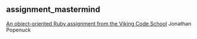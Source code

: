 ## assignment_mastermind

[An object-oriented Ruby assignment from the Viking Code School](http://www.vikingcodeschool.com)
Jonathan Popenuck
